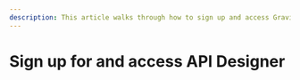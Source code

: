 ```yaml
---
description: This article walks through how to sign up and access Gravitee API Designer
---
```


# Sign up for and access API Designer

